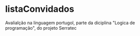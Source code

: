 # listaConvidados
Avalialção na linguagem portugol, parte da diciplina "Logica de programação", do projeto Serratec
